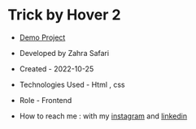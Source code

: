 # Trick by Hover 2

- [Demo Project](https://zahrasafari-web.github.io/Trick-by-Hover-2/)

- Developed by Zahra Safari

- Created - 2022-10-25

- Technologies Used - Html , css 

- Role - Frontend

- How to reach me : with my [instagram](https://www.instagram.com/zahrasafari_web_developer) and [linkedin](https://www.linkedin.com/in/zahra-safari1986)
